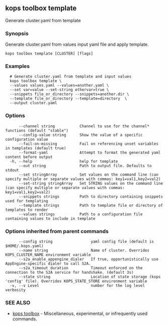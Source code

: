 
<!--- This file is automatically generated by make gen-cli-docs; changes should be made in the go CLI command code (under cmd/kops) -->

## kops toolbox template

Generate cluster.yaml from template

### Synopsis

Generate cluster.yaml from values input yaml file and apply template.

```
kops toolbox template [CLUSTER] [flags]
```

### Examples

```
  # Generate cluster.yaml from template and input values
  kops toolbox template \
  --values values.yaml --values=another.yaml \
  --set var=value --set-string othervar=true \
  --snippets file_or_directory --snippets=another.dir \
  --template file_or_directory --template=directory  \
  --output cluster.yaml
```

### Options

```
      --channel string           Channel to use for the channel* functions (default "stable")
      --config-value string      Show the value of a specific configuration value
      --fail-on-missing          Fail on referencing unset variables in templates (default true)
      --format-yaml              Attempt to format the generated yaml content before output
  -h, --help                     help for template
      --out string               Path to output file. Defaults to stdout
      --set stringArray          Set values on the command line (can specify multiple or separate values with commas: key1=val1,key2=val2)
      --set-string stringArray   Set STRING values on the command line (can specify multiple or separate values with commas: key1=val1,key2=val2)
      --snippets strings         Path to directory containing snippets used for templating
      --template strings         Path to template file or directory of templates to render
      --values strings           Path to a configuration file containing values to include in template
```

### Options inherited from parent commands

```
      --config string                 yaml config file (default is $HOME/.kops.yaml)
      --name string                   Name of cluster. Overrides KOPS_CLUSTER_NAME environment variable
      --s2a_enable_appengine_dialer   If true, opportunistically use AppEngine-specific dialer to call S2A.
      --s2a_timeout duration          Timeout enforced on the connection to the S2A service for handshake. (default 3s)
      --state string                  Location of state storage (kops 'config' file). Overrides KOPS_STATE_STORE environment variable
  -v, --v Level                       number for the log level verbosity
```

### SEE ALSO

* [kops toolbox](kops_toolbox.md)	 - Miscellaneous, experimental, or infrequently used commands.

